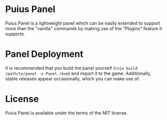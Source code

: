 # Puius Panel
Puius Panel is a lightweight panel which can be easily extended to support more than the "vanilla" commands
by making use of the "Plugins" feature it supports.

# Panel Deployment
It is recommended that you build the panel yourself (`rojo build /path/to/panel -o Panel.rbxm`) and import it to the game.
Additionally, stable releases appear occasionally, which you can make use of.

# License
Puius Panel is available under the terms of the MIT license.
